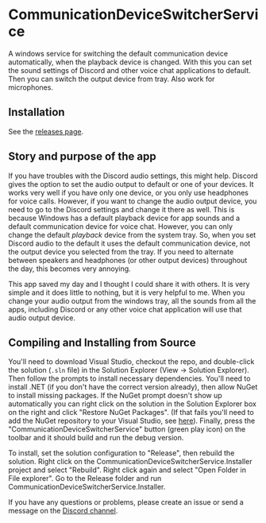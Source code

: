 # CommunicationDeviceSwitcherService
A windows service for switching the default communication device automatically, when the playback device is changed. 
With this you can set the sound settings of Discord and other voice chat applications to default. Then you can switch the output device from tray.
Also work for microphones.

## Installation
See the [releases page](https://github.com/BarsikV/CommunicationDeviceSwitcherService/releases).

## Story and purpose of the app
If you have troubles with the Discord audio settings, this might help. Discord gives the option to set the audio output to default or one of your devices. It works very well if you have only one device, or you only use headphones for voice calls. However, if you want to change the audio output device, you need to go to the Discord settings and change it there as well. This is because Windows has a default playback device for app sounds and a default communication device for voice chat. However, you can only change the default *playback* device from the system tray. So, when you set Discord audio to the default it uses the default communication device, not the output device you selected from the tray. If you need to alternate between speakers and headphones (or other output devices) throughout the day, this becomes very annoying.

This app saved my day and I thought I could share it with others. It is very simple and it does little to nothing, but it is very helpful to me. When you change your audio output from the windows tray, all the sounds from all the apps, including Discord or any other voice chat application will use that audio output device.

## Compiling and Installing from Source
You'll need to download Visual Studio, checkout the repo, and double-click the solution (`.sln` file) in the Solution Explorer (View -> Solution Explorer). Then follow the prompts to install necessary dependencies. You'll need to install .NET (if you don't have the correct version already), then allow NuGet to install missing packages. If the NuGet prompt doesn't show up automatically you can right click on the solution in the Solution Explorer box on the right and click "Restore NuGet Packages". (If that fails you'll need to add the NuGet repository to your Visual Studio, see [here](https://stackoverflow.com/a/69045467)). Finally, press the "CommunicationDeviceSwitcherService" button (green play icon) on the toolbar and it should build and run the debug version.

To install, set the solution configuration to "Release", then rebuild the solution. Right click on the CommunicationDeviceSwitcherService.Installer project and select "Rebuild". Right click again and select "Open Folder in File explorer". Go to the Release folder and run CommunicationDeviceSwitcherService.Installer.

If you have any questions or problems, please create an issue or send a message on the [Discord channel](https://discord.gg/7kbxzHF).
